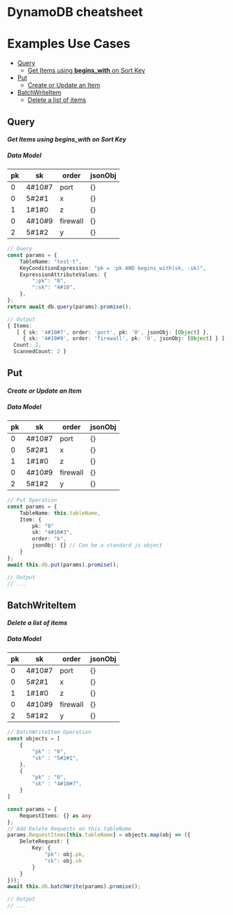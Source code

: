 # DynamoDB cheatsheet

# Examples Use Cases

- [Query](#Query)
    - [Get Items using **begins_with** on Sort Key](#Get-Items-using-begins_with-on-Sort-Key)
- [Put](#Put)
    - [Create or Update an Item](#Create-or-Update-an-Item)
- [BatchWriteItem](#BatchWriteItem)
    - [Delete a list of items](#Delete-a-list-of-items)

## Query 

#### _Get Items using **begins_with** on Sort Key_

##### Data Model

| pk | sk     | order    | jsonObj |
|----|--------|----------|---------|
| 0  | 4#10#7 | port     | {}      |
| 0  | 5#2#1  | x        | {}      |
| 1  | 1#1#0  | z        | {}      |
| 0  | 4#10#9 | firewall | {}      |
| 2  | 5#1#2  | y        | {}      |

```typescript
// Query
const params = {
    TableName: "test-t",
    KeyConditionExpression: "pk = :pk AND begins_with(sk, :sk)",
    ExpressionAttributeValues: {
        ":pk": "0",
        ":sk": "4#10",
    },
};
return await db.query(params).promise();

// Output
{ Items:
   [ { sk: '4#10#7', order: 'port', pk: '0', jsonObj: [Object] },
     { sk: '4#10#9', order: 'firewall', pk: '0', jsonObj: [Object] } ],
  Count: 2,
  ScannedCount: 2 }
```

## Put

#### _Create or Update an Item_

##### Data Model

| pk | sk     | order    | jsonObj |
|----|--------|----------|---------|
| 0  | 4#10#7 | port     | {}      |
| 0  | 5#2#1  | x        | {}      |
| 1  | 1#1#0  | z        | {}      |
| 0  | 4#10#9 | firewall | {}      |
| 2  | 5#1#2  | y        | {}      |

```typescript
// Put Operation
const params = {
    TableName: this.tableName,
    Item: {
        pk: "0"
        sk: "4#10#3",
        order: "k",
        jsonObj: {} // Can be a standard js object
    }
};
await this.db.put(params).promise();

// Output
// ...
```


## BatchWriteItem

#### _Delete a list of items_

##### Data Model

| pk | sk     | order    | jsonObj |
|----|--------|----------|---------|
| 0  | 4#10#7 | port     | {}      |
| 0  | 5#2#1  | x        | {}      |
| 1  | 1#1#0  | z        | {}      |
| 0  | 4#10#9 | firewall | {}      |
| 2  | 5#1#2  | y        | {}      |

```typescript
// BatchWriteItem Operation
const objects = [
    {
        "pk" : "0",
        "sk" : "5#2#1",
    }, 
    {
        "pk" : "0",
        "sk" : "4#10#7",
    }
]

const params = {
    RequestItems: {} as any
};
// Add Delete Requests on this.tableName
params.RequestItems[this.tableName] = objects.map(obj => ({
    DeleteRequest: {
        Key: {
            "pk": obj.pk,
            "sk": obj.sk
        }
    }
}));
await this.db.batchWrite(params).promise();

// Output
// ...
```
